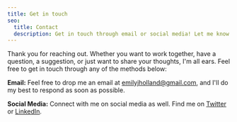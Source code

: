 ```yaml
---
title: Get in touch
seo:
  title: Contact
  description: Get in touch through email or social media! Let me know how I can help.
---
```


Thank you for reaching out. Whether you want to work together, have a question, a suggestion, or just want to share your thoughts, I'm all ears. Feel free to get in touch through any of the methods below:

**Email:**
Feel free to drop me an email at [emilyjholland@gmail.com](mailto:emilyjholland@gmail.com), and I'll do my best to respond as soon as possible.

**Social Media:**
Connect with me on social media as well. Find me on [Twitter](https://twitter.com/emilyjholland) or [LinkedIn](https://www.linkedin.com/in/emily-holland-00842b4/).
